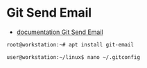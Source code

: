 # Git Send Email

- [documentation Git Send Email](https://git-scm.com/docs/git-send-email)

```sh
root@workstation:~# apt install git-email
```

```sh
user@workstation:~/linux$ nano ~/.gitconfig

```